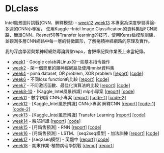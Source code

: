DLclass
=====
Intel風景圖片挑戰(CNN、解釋模型) - [week12] [week13]
本專案為深度學習導論-多週的CNN小專案， 使用Kaggle -Intel Image Classification的資料集從FCN網路、簡單CNN、Resnet50等Transfer learning的技巧，使用Keras做模型訓練，並觀測多層CNN網路中每一層的特徵圖形，了解捲積神經網路的原理及實作。

我的深度學習與類神經網路導論課堂repo，會把筆記與作業丟上來當紀錄。

* [week1] - Google colab與Linux的一些基本指令操作
* [week2] - 架一個簡單的類神經網路及使用mnist資料集
* [week4] - pima dataset, OR problem, XOR problem
[[report]](https://github.com/alanhc/DLclass/blob/master/week-4/week4-hw1-answer.pdf)
[[code]](https://github.com/alanhc/DLclass/blob/master/week-4/week4-hw1.ipynb)
* [week6] - 不同loss function的比較
[[report]](https://github.com/alanhc/DLclass/blob/master/week-6/%E6%B7%B1%E5%BA%A6%E5%AD%B8%E7%BF%92%E5%B0%8E%E8%AB%96w6class.pdf)
[[code]](https://github.com/alanhc/DLclass/blob/master/week-6/week6_class_kl_loss_func_new.py)
* [week7] - 不同激活函數、最佳化演算法的比較
[[report]](https://github.com/alanhc/DLclass/blob/master/week-7/hw0407.pdf)
[[code]](https://github.com/alanhc/DLclass/blob/master/week-7/week7_hw.py)
* [week8-10] - [Kaggle_Intel風景辨識] mlp小專案
[[report]](https://github.com/alanhc/DLclass/blob/master/week-8-10/week10.pdf)
[[code]](https://github.com/alanhc/DLclass/blob/master/week-8-10/week8_10.py)
* [week11] - 數字辨識 CNN小專案
[[report]](https://github.com/alanhc/DLclass/blob/master/week-11/week11_v2.pdf)
[[code-1]](https://github.com/alanhc/DLclass/blob/master/week-11/week11.py)
[[code-2]](https://github.com/alanhc/DLclass/blob/master/week-11/week11-2.py)
* [week12] - [Kaggle_Intel風景辨識] CNN小專案 解釋CNN
[[report]](https://github.com/alanhc/DLclass/blob/master/week-12/week12.pdf)
[[code-1]](https://github.com/alanhc/DLclass/blob/master/week-12/week12.py)
[[code-2]](https://github.com/alanhc/DLclass/blob/master/week-12/week12-2.py)
* [week13] - [Kaggle_Intel風景辨識] Transfer Learning
[[report]](https://github.com/alanhc/DLclass/blob/master/week-13/week13.pdf)
[[code]](https://github.com/alanhc/DLclass/blob/master/week-13/week13.py)
* [week14] - 臉部辨識
[[report]](https://github.com/alanhc/DLclass/blob/master/week-14/week14.pdf)
[[code]](https://github.com/alanhc/DLclass/blob/master/week-14/week14_hw.py)
* [week15] - [月銷售預測] - RNN
[[report]](https://github.com/alanhc/DLclass/blob/master/week-15/week15.pdf)
[[code]](https://github.com/alanhc/DLclass/blob/master/week-15/week15.py)
* [week16] - [月銷售預測] - LSTM、[seq2seq模型] - 加法訓練
[[report]](https://github.com/alanhc/DLclass/blob/master/week-16/week16.pdf)
[[code]](https://github.com/alanhc/DLclass/blob/master/week-16/week16_2.py)
* [week17] - [seq2seq模型] - 英翻中
[[report]](https://github.com/alanhc/DLclass/blob/master/week-17/week17.pdf)
[[code]](https://github.com/alanhc/DLclass/blob/master/week-17/week17.py)
* [week18] - 期末作業-植物病理學挑戰
[[demo]](https://github.com/alanhc/DLclass/blob/master/week-18/Plant%20Pathology%20Challenge%20-%20v8%20-%20demo.pdf)
[[report]](https://github.com/alanhc/DLclass/blob/master/week-18/%E6%9C%9F%E6%9C%AB%E4%BD%9C%E6%A5%AD%20-%20report.pdf)

[week1]:https://github.com/alanhc/DLclass/tree/master/week-1
[week2]:https://github.com/alanhc/DLclass/tree/master/week-2
[week3]:https://github.com/alanhc/DLclass/tree/master/week-1
[week4]:https://github.com/alanhc/DLclass/tree/master/week-4
[week6]:https://github.com/alanhc/DLclass/tree/master/week-6
[week7]:https://github.com/alanhc/DLclass/tree/master/week-7
[week8-10]:https://github.com/alanhc/DLclass/tree/master/week-8-10
[week11]:https://github.com/alanhc/DLclass/tree/master/week-11
[week12]:https://github.com/alanhc/DLclass/tree/master/week-12
[week13]:https://github.com/alanhc/DLclass/tree/master/week-13
[week14]:https://github.com/alanhc/DLclass/tree/master/week-14
[week15]:https://github.com/alanhc/DLclass/tree/master/week-15
[week16]:https://github.com/alanhc/DLclass/tree/master/week-16
[week17]:https://github.com/alanhc/DLclass/tree/master/week-17
[week18]:https://github.com/alanhc/DLclass/tree/master/week-18
